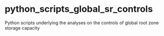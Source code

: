 # python_scripts_global_sr_controls
Python scripts underlying the analyses on the controls of global root zone storage capacity
